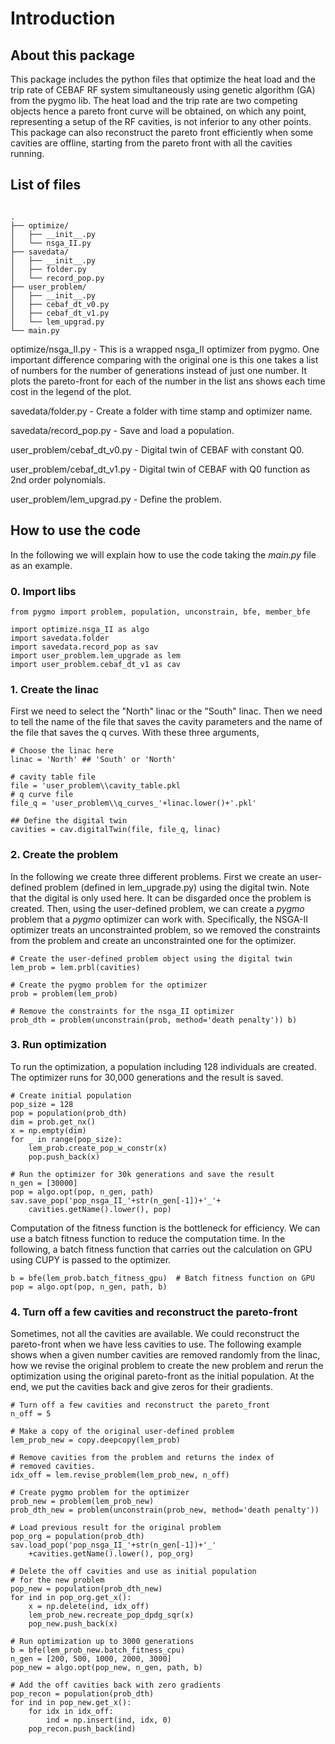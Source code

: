 # Introduction

## About this package

This package includes the python files that optimize the heat load and the trip rate of CEBAF RF system simultaneously using genetic algorithm (GA) from the pygmo lib. The heat load and the trip rate are two competing objects hence a pareto front curve will be obtained, on which any point, representing a setup of the RF cavities,  is not inferior to any other points. This package can also reconstruct the pareto front efficiently when some cavities are offline, starting from the pareto front with all the cavities running. 

## List of files

```

.
├── optimize/
│   ├── __init__.py
│   └── nsga_II.py
├── savedata/
│   ├── __init__.py
│   ├── folder.py
│   └── record_pop.py
├── user_problem/
│   ├── __init__.py
│   ├── cebaf_dt_v0.py
│   ├── cebaf_dt_v1.py
│   └── lem_upgrad.py
└── main.py

```

optimize/nsga_II.py - This is a wrapped nsga_II optimizer from pygmo. One important difference comparing with the original one is this one takes a list of numbers for the number of generations instead of just one number. It plots the pareto-front for each of the number in the list ans shows each time cost in the legend of the plot. 

savedata/folder.py - Create a folder with time stamp and optimizer name.

savedata/record_pop.py - Save and load a population.

user_problem/cebaf_dt_v0.py - Digital twin of CEBAF with constant Q0. 

user_problem/cebaf_dt_v1.py - Digital twin of CEBAF with Q0 function as 2nd order polynomials. 

user_problem/lem_upgrad.py - Define the problem. 



## How to use the code

In the following we will explain how to use the code taking the *main.py* file as an example. 

### 0. Import libs

```
from pygmo import problem, population, unconstrain, bfe, member_bfe

import optimize.nsga_II as algo
import savedata.folder
import savedata.record_pop as sav
import user_problem.lem_upgrade as lem
import user_problem.cebaf_dt_v1 as cav
```



### 1. Create the linac

First we need to select the "North" linac or the "South" linac. Then we need to tell the name of the file that saves the cavity parameters and the name of the file that saves the q curves. With these three arguments, 

```
# Choose the linac here
linac = 'North' ## 'South' or 'North'

# cavity table file
file = 'user_problem\\cavity_table.pkl
# q curve file
file_q = 'user_problem\\q_curves_'+linac.lower()+'.pkl'

## Define the digital twin    
cavities = cav.digitalTwin(file, file_q, linac)
```



### 2. Create the problem

In the following we create three different problems. First we create an user-defined problem (defined in lem_upgrade.py)  using the digital twin. Note that the digital is only used here. It can be disgarded once the problem is created. Then, using the user-defined problem, we can create a *pygmo* problem that a *pygmo* optimizer can work with. Specifically, the NSGA-II optimizer treats an unconstrainted problem, so we removed the constraints from the problem and create an unconstrainted one for the optimizer.  

```
# Create the user-defined problem object using the digital twin
lem_prob = lem.prbl(cavities)

# Create the pygmo problem for the optimizer     
prob = problem(lem_prob)

# Remove the constraints for the nsga_II optimizer 
prob_dth = problem(unconstrain(prob, method='death penalty')) b)
```



### 3. Run optimization

To run the optimization, a population including 128 individuals are created. The optimizer runs for 30,000 generations and the result is saved. 

```
# Create initial population
pop_size = 128
pop = population(prob_dth)
dim = prob.get_nx()
x = np.empty(dim)
for _ in range(pop_size):
    lem_prob.create_pop_w_constr(x)
    pop.push_back(x)

# Run the optimizer for 30k generations and save the result
n_gen = [30000]
pop = algo.opt(pop, n_gen, path)
sav.save_pop('pop_nsga_II_'+str(n_gen[-1])+'_'+
    cavities.getName().lower(), pop)
```

Computation of the fitness function is the bottleneck for efficiency. We can use a batch fitness function to reduce the computation time. In the following, a batch fitness function that carries out the calculation on GPU using CUPY is passed to the optimizer.

```
b = bfe(lem_prob.batch_fitness_gpu)  # Batch fitness function on GPU
pop = algo.opt(pop, n_gen, path, b)
```



### 4. Turn off a few cavities and reconstruct the pareto-front

Sometimes, not all the cavities are available. We could reconstruct the pareto-front when we have less cavities to use. The following example shows when a given number cavities are removed randomly from the linac, how we revise the original problem to create the new problem and rerun the optimization using the original pareto-front as the initial population. At the end, we put the cavities back and give zeros for their gradients.  

```
# Turn off a few cavities and reconstruct the pareto_front
n_off = 5

# Make a copy of the original user-defined problem
lem_prob_new = copy.deepcopy(lem_prob)

# Remove cavities from the problem and returns the index of 
# removed cavities.
idx_off = lem.revise_problem(lem_prob_new, n_off)  

# Create pygmo problem for the optimizer
prob_new = problem(lem_prob_new)
prob_dth_new = problem(unconstrain(prob_new, method='death penalty')) 

# Load previous result for the original problem
pop_org = population(prob_dth)
sav.load_pop('pop_nsga_II_'+str(n_gen[-1])+'_'
    +cavities.getName().lower(), pop_org)

# Delete the off cavities and use as initial population 
# for the new problem
pop_new = population(prob_dth_new)
for ind in pop_org.get_x():
    x = np.delete(ind, idx_off)
    lem_prob_new.recreate_pop_dpdg_sqr(x)
    pop_new.push_back(x)

# Run optimization up to 3000 generations
b = bfe(lem_prob_new.batch_fitness_cpu)
n_gen = [200, 500, 1000, 2000, 3000]
pop_new = algo.opt(pop_new, n_gen, path, b)

# Add the off cavities back with zero gradients
pop_recon = population(prob_dth)
for ind in pop_new.get_x():
    for idx in idx_off:
        ind = np.insert(ind, idx, 0)
    pop_recon.push_back(ind)


```




